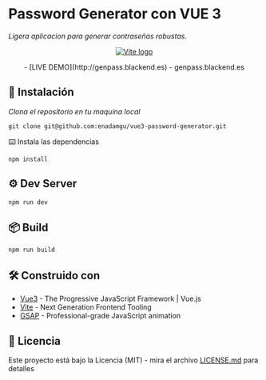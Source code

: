 # Password Generator con VUE 3

_Ligera aplicacion para generar contraseñas robustas._



<p align="center">
  <a href="https://genpass.blackend.es" target="_blank" rel="noopener noreferrer">
    <img  src="https://github.com/enadamgu/password-generator/blob/main/src/assets/preview.png" alt="Vite logo">
  </a>
</p>
<p align="center">
-   [LIVE DEMO](http://genpass.blackend.es) - genpass.blackend.es
</p>



## 🚀 Instalación

_Clona el repositorio en tu maquina local_

```
git clone git@github.com:enadamgu/vue3-password-generator.git
```

⌨️ Instala las dependencias

```
npm install
```

## ⚙️ Dev Server

```
npm run dev
```

## 📦 Build

```
npm run build
```

## 🛠️ Construido con

-   [Vue3](https://vuejs.org/) - The Progressive JavaScript Framework | Vue.js
-   [Vite](https://vitejs.dev/) - Next Generation Frontend Tooling
-   [GSAP](https://greensock.com/gsap/) - Professional-grade JavaScript animation

## 📄 Licencia 

Este proyecto está bajo la Licencia (MIT) - mira el archivo [LICENSE.md](LICENSE.md) para detalles


